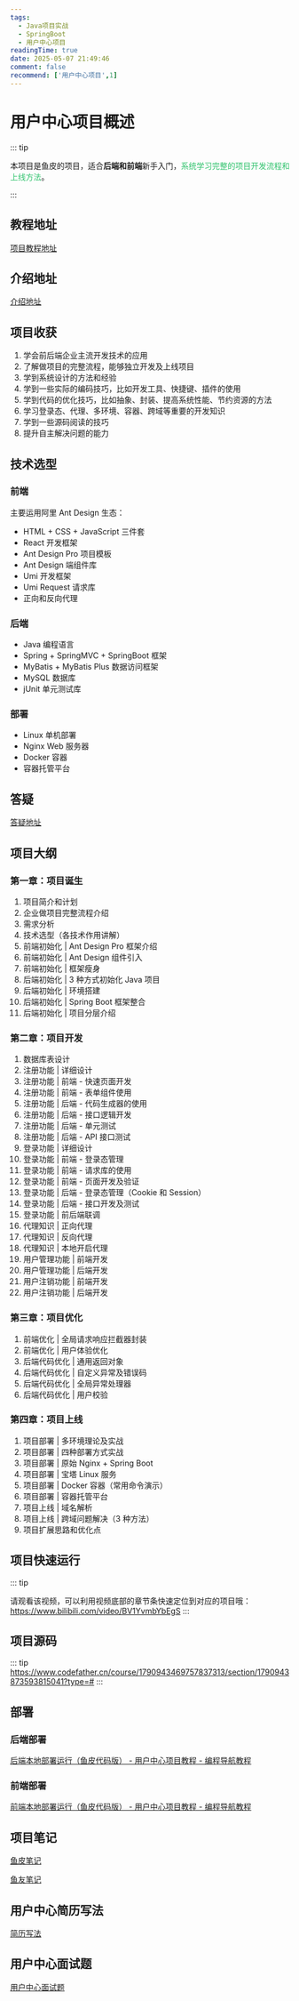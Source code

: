 ```yaml
---
tags:
  - Java项目实战
  - SpringBoot
  - 用户中心项目
readingTime: true
date: 2025-05-07 21:49:46
comment: false
recommend: ['用户中心项目',1]
---
```


# 用户中心项目概述

::: tip

本项目是鱼皮的项目，适合**后端和前端**新手入门，<font color="#2DC26B">系统学习完整的项目开发流程和上线方法</font>。

:::

## 教程地址

[项目教程地址](https://www.codefather.cn/course/1790943469757837313)

## 介绍地址

[介绍地址](https://www.bilibili.com/video/BV1YvmbYbEgS/?vd_source=2074845aa36e291c34caa4671c3b2eda)


## 项目收获

1. 学会前后端企业主流开发技术的应用
2. 了解做项目的完整流程，能够独立开发及上线项目
3. 学到系统设计的方法和经验
4. 学到一些实际的编码技巧，比如开发工具、快捷键、插件的使用
5. 学到代码的优化技巧，比如抽象、封装、提高系统性能、节约资源的方法
6. 学习登录态、代理、多环境、容器、跨域等重要的开发知识
7. 学到一些源码阅读的技巧
8. 提升自主解决问题的能力
## 技术选型

### 前端

主要运用阿里 Ant Design 生态：

- HTML + CSS + JavaScript 三件套
- React 开发框架
- Ant Design Pro 项目模板
- Ant Design 端组件库
- Umi 开发框架
- Umi Request 请求库
- 正向和反向代理

### 后端

- Java 编程语言
- Spring + SpringMVC + SpringBoot 框架
- MyBatis + MyBatis Plus 数据访问框架
- MySQL 数据库
- jUnit 单元测试库

### 部署

- Linux 单机部署
- Nginx Web 服务器
- Docker 容器
- 容器托管平台


## 答疑

[答疑地址](https://www.codefather.cn/course/1790943469757837313/section/1790943680798437377?type=)


## 项目大纲

### 第一章：项目诞生

1. 项目简介和计划
2. 企业做项目完整流程介绍
3. 需求分析
4. 技术选型（各技术作用讲解）
5. 前端初始化 | Ant Design Pro 框架介绍
6. 前端初始化 | Ant Design 组件引入
7. 前端初始化 | 框架瘦身
8. 后端初始化 | 3 种方式初始化 Java 项目
9. 后端初始化 | 环境搭建
10. 后端初始化 | Spring Boot 框架整合
11. 后端初始化 | 项目分层介绍
### 第二章：项目开发
1. 数据库表设计
2. 注册功能 | 详细设计
3. 注册功能 | 前端 - 快速页面开发
4. 注册功能 | 前端 - 表单组件使用
5. 注册功能 | 后端 - 代码生成器的使用
6. 注册功能 | 后端 - 接口逻辑开发
7. 注册功能 | 后端 - 单元测试
8. 注册功能 | 后端 - API 接口测试
9. 登录功能 | 详细设计
10. 登录功能 | 前端 - 登录态管理
11. 登录功能 | 前端 - 请求库的使用
12. 登录功能 | 前端 - 页面开发及验证
13. 登录功能 | 后端 - 登录态管理（Cookie 和 Session）
14. 登录功能 | 后端 - 接口开发及测试
15. 登录功能 | 前后端联调
16. 代理知识 | 正向代理
17. 代理知识 | 反向代理
18. 代理知识 | 本地开启代理
19. 用户管理功能 | 前端开发
20. 用户管理功能 | 后端开发
21. 用户注销功能 | 前端开发
22. 用户注销功能 | 后端开发
### 第三章：项目优化

1. 前端优化 | 全局请求响应拦截器封装
2. 前端优化 | 用户体验优化
3. 后端代码优化 | 通用返回对象
4. 后端代码优化 | 自定义异常及错误码
5. 后端代码优化 | 全局异常处理器
6. 后端代码优化 | 用户校验
### 第四章：项目上线
1. 项目部署 | 多环境理论及实战
2. 项目部署 | 四种部署方式实战
3. 项目部署 | 原始 Nginx + Spring Boot
4. 项目部署 | 宝塔 Linux 服务
5. 项目部署 | Docker 容器（常用命令演示）
6. 项目部署 | 容器托管平台
7. 项目上线 | 域名解析
8. 项目上线 | 跨域问题解决（3 种方法）
9. 项目扩展思路和优化点
## 项目快速运行

::: tip

请观看该视频，可以利用视频底部的章节条快速定位到对应的项目哦：https://www.bilibili.com/video/BV1YvmbYbEgS
:::
## 项目源码

::: tip
https://www.codefather.cn/course/1790943469757837313/section/1790943873593815041?type=#
:::

## 部署

### 后端部署

[后端本地部署运行（鱼皮代码版） - 用户中心项目教程 - 编程导航教程](https://www.codefather.cn/course/1790943469757837313/section/1831881417906253825?contentType=text&tabKey=list)
### 前端部署

[前端本地部署运行（鱼皮代码版） - 用户中心项目教程 - 编程导航教程](https://www.codefather.cn/course/1790943469757837313/section/1831881037772288001?contentType=text&tabKey=list)

## 项目笔记

[鱼皮笔记](https://www.codefather.cn/course/1790943469757837313/section/1790943832527384578?type=#heading-0)

[鱼友笔记](https://www.codefather.cn/course/1790943469757837313/section/1824359424381206529?type=)

## 用户中心简历写法

[简历写法](https://www.codefather.cn/course/1790943469757837313/section/1790943794795425794?type=#)

## 用户中心面试题

[用户中心面试题](https://www.codefather.cn/course/1790943469757837313/section/1790943750549712898?type=)
